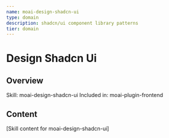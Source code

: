 ```yaml
---
name: moai-design-shadcn-ui
type: domain
description: shadcn/ui component library patterns
tier: domain
---
```


# Design Shadcn Ui

## Overview
Skill: moai-design-shadcn-ui
Included in: moai-plugin-frontend

## Content
[Skill content for moai-design-shadcn-ui]
